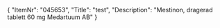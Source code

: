 {
  "ItemNr": "045653",
  "Title": "test",
  "Description": "Mestinon, dragerad tablett 60 mg Medartuum AB"
}